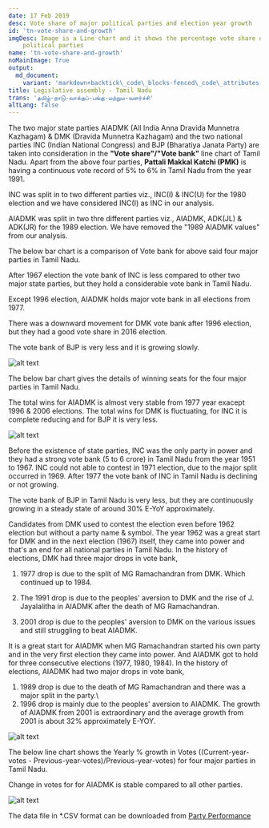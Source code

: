 ```yaml
---
date: 17 Feb 2019
desc: Vote share of major political parties and election year growth
id: 'tn-vote-share-and-growth'
imgDesc: Image is a Line chart and it shows the percentage vote share of major
    political parties
name: 'tn-vote-share-and-growth'
noMainImage: True
output:
  md_document:
    variant: 'markdown+backtick\_code\_blocks-fenced\_code\_attributes-header\_attributes'
title: Legislative assembly - Tamil Nadu
trans: 'தமிழ்-நாடு-வாக்குப்-பங்கு-மற்றும-வளர்ச்சி'
altLang: false
---
```


The two major state parties AIADMK (All India Anna Dravida Munnetra
Kazhagam) & DMK (Dravida Munnetra Kazhagam) and the two national parties
INC (Indian National Congress) and BJP (Bharatiya Janata Party) are
taken into consideration in the **"Vote share"/"Vote bank"** line chart
of Tamil Nadu. Apart from the above four parties, **Pattali Makkal
Katchi (PMK)** is having a continuous vote record of 5% to 6% in Tamil
Nadu from the year 1991.

INC was split in to two different parties viz., INC(I) & INC(U) for the
1980 election and we have considered INC(I) as INC in our analysis.

AIADMK was split in two thre different parties viz., AIADMK, ADK(JL) &
ADK(JR) for the 1989 election. We have removed the "1989 AIADMK values"
from our analysis.

The below bar chart is a comparison of Vote bank for above said four
major parties in Tamil Nadu.

After 1967 election the vote bank of INC is less compared to other two
major state parties, but they hold a considerable vote bank in Tamil
Nadu.

Except 1996 election, AIADMK holds major vote bank in all elections from
1977.

There was a downward movement for DMK vote bank after 1996 election, but
they had a good vote share in 2016 election.

The vote bank of BJP is very less and it is growing slowly.

<img src="/politics/tn-vote-share-and-growth_files/figure-markdown/voting-1.png" alt="alt text" class="blogs_image">
<!-- ![](/politics/tn-vote-share-and-growth_files/figure-markdown/voting-1.png) -->

The below bar chart gives the details of winning seats for the four
major parties in Tamil Nadu.

The total wins for AIADMK is almost very stable from 1977 year exacept
1996 & 2006 elections. The total wins for DMK is fluctuating, for INC it
is complete reducing and for BJP it is very less.

<img src="/politics/tn-vote-share-and-growth_files/figure-markdown/winning-1.png" alt="alt text" class="blogs_image">
<!-- ![](/politics/tn-vote-share-and-growth_files/figure-markdown/winning-1.png) -->

Before the existence of state parties, INC was the only party in power
and they had a strong vote bank (5 to 6 crore) in Tamil Nadu from the
year 1951 to 1967. INC could not able to contest in 1971 election, due
to the major split occurred in 1969. After 1977 the vote bank of INC in
Tamil Nadu is declining or not growing.

The vote bank of BJP in Tamil Nadu is very less, but they are
continuously growing in a steady state of around 30% E-YoY
approximately.

Candidates from DMK used to contest the election even before 1962
election but without a party name & symbol. The year 1962 was a great
start for DMK and in the next election (1967) itself, they came into
power and that's an end for all national parties in Tamil Nadu. In the
history of elections, DMK had three major drops in vote bank,

1.  1977 drop is due to the split of MG Ramachandran from DMK. Which
    continued up to 1984.

2.  The 1991 drop is due to the peoples' aversion to DMK and the rise
    of J. Jayalalitha in AIADMK after the death of MG Ramachandran.

3.  2001 drop is due to the peoples' aversion to DMK on the various
    issues and still struggling to beat AIADMK.

It is a great start for AIADMK when MG Ramachandran started his own
party and in the very first election they came into power. And AIADMK
got to hold for three consecutive elections (1977, 1980, 1984). In the
history of elections, AIADMK had two major drops in vote bank,

1.  1989 drop is due to the death of MG Ramachandran and there was a
    major split in the party.\
2.  1996 drop is mainly due to the peoples' aversion to AIADMK. The
    growth of AIADMK from 2001 is extraordinary and the average growth
    from 2001 is about 32% approximately E-YOY.

<img src="/politics/tn-vote-share-and-growth_files/figure-markdown/performance2-1.png" alt="alt text" class="blogs_image">
<!-- ![](/politics/tn-vote-share-and-growth_files/figure-markdown/performance2-1.png) -->

The below line chart shows the Yearly % growth in Votes
((Current-year-votes - Previous-year-votes)/Previous-year-votes) for
four major parties in Tamil Nadu.

Change in votes for for AIADMK is stable compared to all other parties.

<img src="/politics/tn-vote-share-and-growth_files/figure-markdown/E-yoy%20growth-1.png" alt="alt text" class="blogs_image">
<!-- ![](/politics/tn-vote-share-and-growth_files/figure-markdown/E-yoy%20growth-1.png) -->

The data file in \*.CSV format can be downloaded from [Party Performance](http://thedatatalks.in/datas/politics/tn-party-performance.csv)

<style>
    /* body{
    font-family: 'Source Sans Pro', -apple-system, BlinkMacSystemFont, 'Segoe UI', Roboto, 'Helvetica Neue', Arial, sans-serif;
    } */
</style>